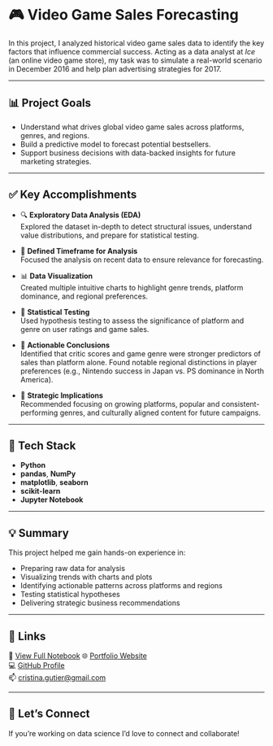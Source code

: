 # 🎮 Video Game Sales Forecasting

In this project, I analyzed historical video game sales data to identify the key factors that influence commercial success. Acting as a data analyst at *Ice* (an online video game store), my task was to simulate a real-world scenario in December 2016 and help plan advertising strategies for 2017.

---

## 📊 Project Goals

- Understand what drives global video game sales across platforms, genres, and regions.
- Build a predictive model to forecast potential bestsellers.
- Support business decisions with data-backed insights for future marketing strategies.

---

## ✅ Key Accomplishments

- 🔍 **Exploratory Data Analysis (EDA)**  
  Explored the dataset in-depth to detect structural issues, understand value distributions, and prepare for statistical testing.

- 📅 **Defined Timeframe for Analysis**  
  Focused the analysis on recent data to ensure relevance for forecasting.

- 📊 **Data Visualization**  
  Created multiple intuitive charts to highlight genre trends, platform dominance, and regional preferences.

- 🧪 **Statistical Testing**  
  Used hypothesis testing to assess the significance of platform and genre on user ratings and game sales.

- 📌 **Actionable Conclusions**  
  Identified that critic scores and game genre were stronger predictors of sales than platform alone. Found notable regional distinctions in player preferences (e.g., Nintendo success in Japan vs. PS dominance in North America).

- 🧠 **Strategic Implications**  
  Recommended focusing on growing platforms, popular and consistent-performing genres, and culturally aligned content for future campaigns.

---

## 🔧 Tech Stack

- **Python**
- **pandas**, **NumPy**
- **matplotlib**, **seaborn**
- **scikit-learn**
- **Jupyter Notebook**

---

## 💡 Summary

This project helped me gain hands-on experience in:
- Preparing raw data for analysis
- Visualizing trends with charts and plots
- Identifying actionable patterns across platforms and regions
- Testing statistical hypotheses
- Delivering strategic business recommendations

---

## 🔗 Links

📁 [View Full Notebook](https://github.com/AkiqkI/videogamesales/blob/main/videogamesales.ipynb)
🌐 [Portfolio Website](https://akiqki.github.io/my-portfolio/)  
💻 [GitHub Profile](https://github.com/AkiqkI)  
📫 cristina.gutier@gmail.com

---

## 🤝 Let’s Connect

If you’re working on data science I’d love to connect and collaborate!
